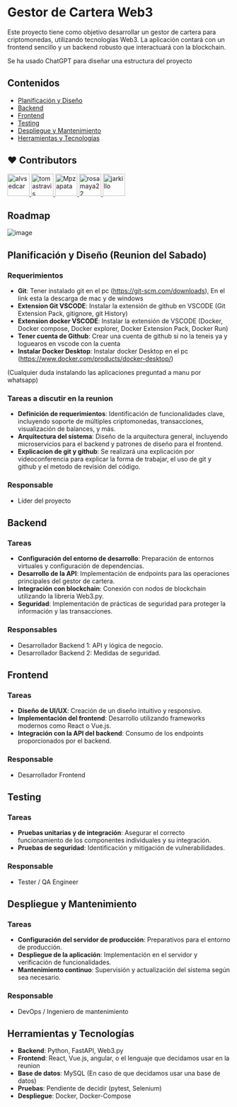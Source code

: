 # Gestor de Cartera Web3

Este proyecto tiene como objetivo desarrollar un gestor de cartera para criptomonedas, utilizando tecnologías Web3. La aplicación contará con un frontend sencillo y un backend robusto que interactuará con la blockchain.

Se ha usado ChatGPT para diseñar una estructura del proyecto

## Contenidos
- [Planificación y Diseño](#planificación-y-diseño)
- [Backend](#backend)
- [Frontend](#frontend)
- [Testing](#testing)
- [Despliegue y Mantenimiento](#despliegue-y-mantenimiento)
- [Herramientas y Tecnologías](#herramientas-y-tecnologías)

## ❤️ Contributors

<a href="https://github.com/alvsedcar">
  <img src="https://avatars.githubusercontent.com/u/114604731?v=4" width="50" height="50" alt="alvsedcar">
</a>
<a href="https://github.com/tomastravis">
  <img src="https://avatars.githubusercontent.com/u/149080929?v=4" width="50" height="50" alt="tomastravis">
</a>
<a href="https://github.com/Mpzapata">
  <img src="https://avatars.githubusercontent.com/u/148989122?v=4" width="50" height="50" alt="Mpzapata">
</a>
<a href="https://github.com/rosamaya22">
  <img src="https://avatars.githubusercontent.com/u/152426648?v=4" width="50" height="50" alt="rosamaya22">
</a>
<a href="https://github.com/jarkillo">
  <img src="https://avatars.githubusercontent.com/u/107489788?v=4" width="50" height="50" alt="jarkillo">
</a>

## Roadmap

![image](https://github.com/jarkillo/WalletManager/assets/107489788/8e8a8c93-fad9-44ca-883e-de3e16bc51bd)


## Planificación y Diseño (Reunion del Sabado)

### Requerimientos

- **Git**: Tener instalado git en el pc (https://git-scm.com/downloads), En el link esta la descarga de mac y de windows
- **Extension Git VSCODE**: Instalar la extensión de github en VSCODE (Git Extension Pack, gitignore, git History)
- **Extension docker VSCODE**: Instalar la extensión de VSCODE (Docker, Docker compose, Docker explorer, Docker Extension Pack, Docker Run)
- **Tener cuenta de Github**: Crear una cuenta de github si no la teneis ya y loguearos en vscode con la cuenta
- **Instalar Docker Desktop**: Instalar docker Desktop en el pc (https://www.docker.com/products/docker-desktop/)

(Cualquier duda instalando las aplicaciones preguntad a manu por whatsapp)

### Tareas a discutir en la reunion

- **Definición de requerimientos**: Identificación de funcionalidades clave, incluyendo soporte de múltiples criptomonedas, transacciones, visualización de balances, y más. 
- **Arquitectura del sistema**: Diseño de la arquitectura general, incluyendo microservicios para el backend y patrones de diseño para el frontend.
- **Explicacion de git y github**: Se realizará una explicación por videoconferencia para explicar la forma de trabajar, el uso de git y github y el metodo de revisión del código.

### Responsable
- Líder del proyecto

## Backend
### Tareas
- **Configuración del entorno de desarrollo**: Preparación de entornos virtuales y configuración de dependencias.
- **Desarrollo de la API**: Implementación de endpoints para las operaciones principales del gestor de cartera.
- **Integración con blockchain**: Conexión con nodos de blockchain utilizando la librería Web3.py.
- **Seguridad**: Implementación de prácticas de seguridad para proteger la información y las transacciones.

### Responsables
- Desarrollador Backend 1: API y lógica de negocio.
- Desarrollador Backend 2: Medidas de seguridad.

## Frontend
### Tareas
- **Diseño de UI/UX**: Creación de un diseño intuitivo y responsivo.
- **Implementación del frontend**: Desarrollo utilizando frameworks modernos como React o Vue.js.
- **Integración con la API del backend**: Consumo de los endpoints proporcionados por el backend.

### Responsable
- Desarrollador Frontend

## Testing
### Tareas
- **Pruebas unitarias y de integración**: Asegurar el correcto funcionamiento de los componentes individuales y su integración.
- **Pruebas de seguridad**: Identificación y mitigación de vulnerabilidades.

### Responsable
- Tester / QA Engineer

## Despliegue y Mantenimiento
### Tareas
- **Configuración del servidor de producción**: Preparativos para el entorno de producción.
- **Despliegue de la aplicación**: Implementación en el servidor y verificación de funcionalidades.
- **Mantenimiento continuo**: Supervisión y actualización del sistema según sea necesario.

### Responsable
- DevOps / Ingeniero de mantenimiento

## Herramientas y Tecnologías
- **Backend**: Python, FastAPI, Web3.py
- **Frontend**: React, Vue.js, angular, o el lenguaje que decidamos usar en la reunion
- **Base de datos**: MySQL (En caso de que decidamos usar una base de datos)
- **Pruebas**: Pendiente de decidir (pytest, Selenium)
- **Despliegue**: Docker, Docker-Compose

